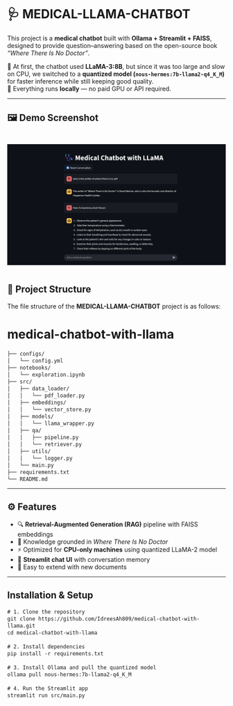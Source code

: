 # 🩺 MEDICAL-LLAMA-CHATBOT

This project is a **medical chatbot** built with **Ollama + Streamlit + FAISS**, designed to provide question–answering based on the open-source book *“Where There Is No Doctor”*.  

🔹 At first, the chatbot used **LLaMA-3:8B**, but since it was too large and slow on CPU, we switched to a **quantized model (`nous-hermes:7b-llama2-q4_K_M`)** for faster inference while still keeping good quality.  
🔹 Everything runs **locally** — no paid GPU or API required.  

---

## 🖼️ Demo Screenshot

<p align="center" style="margin: 40px 0;">
  <img src="assets/MedicalBot-UI.png" alt="MedicalBot UI">
</p>



## 📂 Project Structure

The file structure of the **MEDICAL-LLAMA-CHATBOT** project is as follows:

# medical-chatbot-with-llama
```medical-llama-chatbot/
├── configs/
│   └── config.yml
├── notebooks/
│   └── exploration.ipynb
├── src/
│   ├── data_loader/
│   │   └── pdf_loader.py
│   ├── embeddings/
│   │   └── vector_store.py
│   ├── models/
│   │   └── llama_wrapper.py
│   ├── qa/
│   │   ├── pipeline.py
│   │   └── retriever.py
│   ├── utils/
│   │   └── logger.py
│   └── main.py
├── requirements.txt
└── README.md
```

---

## ⚙️ Features

- 🔍 **Retrieval-Augmented Generation (RAG)** pipeline with FAISS embeddings  
- 📖 Knowledge grounded in *Where There Is No Doctor*  
- ⚡ Optimized for **CPU-only machines** using quantized LLaMA-2 model  
- 💬 **Streamlit chat UI** with conversation memory  
- 📝 Easy to extend with new documents  


---

##  Installation & Setup

```
# 1. Clone the repository
git clone https://github.com/IdreesAh809/medical-chatbot-with-llama.git
cd medical-chatbot-with-llama

# 2. Install dependencies
pip install -r requirements.txt

# 3. Install Ollama and pull the quantized model
ollama pull nous-hermes:7b-llama2-q4_K_M

# 4. Run the Streamlit app
streamlit run src/main.py
```
